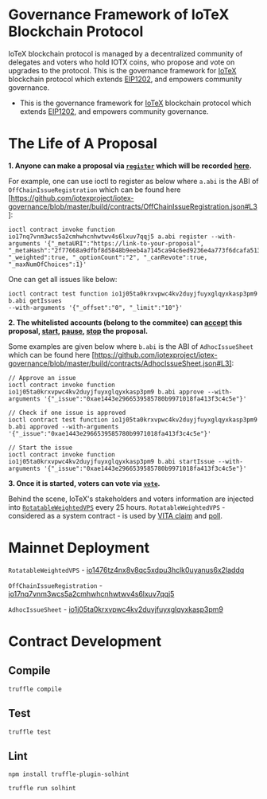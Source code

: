 # Governance Framework of IoTeX Blockchain Protocol

IoTeX blockchain protocol is managed by a decentralized community of delegates and voters who hold IOTX coins, who propose and vote on upgrades to the protocol. This is the governance framework for [IoTeX](https://iotex.io) blockchain protocol which extends [EIP1202](https://github.com/ethereum/EIPs/blob/master/EIPS/eip-1202.md), and empowers community governance.

- This is the governance framework for [IoTeX](https://iotex.io) blockchain protocol which extends [EIP1202](https://github.com/ethereum/EIPs/blob/master/EIPS/eip-1202.md), and empowers community governance.


# The Life of A Proposal
**1. Anyone can make a proposal via [`register`](https://github.com/iotexproject/IOTX-EIP-1202-contracts/blob/master/contracts/OffChainIssueRegistration.sol#L48) which will be recorded [here](https://github.com/iotexproject/IOTX-EIP-1202-contracts/blob/master/contracts/AdhocIssueSheet.sol).**

For example, one can use ioctl to register as below where `a.abi` is the ABI of `OffChainIssueRegistration` which can be found here [https://github.com/iotexproject/iotex-governance/blob/master/build/contracts/OffChainIssueRegistration.json#L3]:
```
ioctl contract invoke function io17nq7vnm3wcs5a2cmhwhcnhwtwv4s6lxuv7qqj5 a.abi register --with-arguments '{"_metaURI":"https://link-to-your-proposal", "_metaHash":"2f77668a9dfbf8d5848b9eeb4a7145ca94c6ed9236e4a773f6dcafa5132b2f91", "_weighted":true, "_optionCount":"2", "_canRevote":true, "_maxNumOfChoices":1}'
```

One can get all issues like below:
```
ioctl contract test function io1j05ta0krxvpwc4kv2duyjfuyxglqyxkasp3pm9 b.abi getIssues 
--with-arguments '{"_offset":"0", "_limit":"10"}'
```

**2. The whitelisted accounts (belong to the commitee) can [accept](https://github.com/iotexproject/IOTX-EIP-1202-contracts/blob/master/contracts/AdhocIssueSheet.sol#L49) this proposal, [start](https://github.com/iotexproject/IOTX-EIP-1202-contracts/blob/master/contracts/AdhocIssueSheet.sol#L67), [pause](https://github.com/iotexproject/IOTX-EIP-1202-contracts/blob/master/contracts/AdhocIssueSheet.sol#L79), [stop](https://github.com/iotexproject/IOTX-EIP-1202-contracts/blob/master/contracts/AdhocIssueSheet.sol#L103) the proposal.**

Some examples are given below where `b.abi` is the ABI of `AdhocIssueSheet` which can be found here [https://github.com/iotexproject/iotex-governance/blob/master/build/contracts/AdhocIssueSheet.json#L3]:
```
// Approve an issue 
ioctl contract invoke function io1j05ta0krxvpwc4kv2duyjfuyxglqyxkasp3pm9 b.abi approve --with-arguments '{"_issue":"0xae1443e2966539585780b9971018fa413f3c4c5e"}'

// Check if one issue is approved
ioctl contract test function io1j05ta0krxvpwc4kv2duyjfuyxglqyxkasp3pm9 b.abi approved --with-arguments '{"_issue":"0xae1443e2966539585780b9971018fa413f3c4c5e"}'

// Start the issue
ioctl contract invoke function io1j05ta0krxvpwc4kv2duyjfuyxglqyxkasp3pm9 b.abi startIssue --with-arguments '{"_issue":"0xae1443e2966539585780b9971018fa413f3c4c5e"}'
```

**3. Once it is started, voters can vote via [`vote`](https://github.com/iotexproject/IOTX-EIP-1202-contracts/blob/master/contracts/OffchainIssue.sol#L119).**

Behind the scene, IoTeX's stakeholders and voters information are injected into [`RotatableWeightedVPS`](https://github.com/iotexproject/iotex-governance/tree/master/contracts/VPS) every 25 hours. `RotatableWeightedVPS` - considered as a system contract - is used by [VITA claim](https://iotex.io/vita) and [poll](https://member.iotex.io).


# Mainnet Deployment
`RotatableWeightedVPS` - [io1476tz4nx8v8qc5xdpu3hclk0uyanus6x2laddq](https://www.iotexscan.io/address/io1476tz4nx8v8qc5xdpu3hclk0uyanus6x2laddq)

`OffChainIssueRegistration` - [io17nq7vnm3wcs5a2cmhwhcnhwtwv4s6lxuv7qqj5](https://www.iotexscan.io/address/io17nq7vnm3wcs5a2cmhwhcnhwtwv4s6lxuv7qqj5)

`AdhocIssueSheet` - [io1j05ta0krxvpwc4kv2duyjfuyxglqyxkasp3pm9](https://www.iotexscan.io/address/io1j05ta0krxvpwc4kv2duyjfuyxglqyxkasp3pm9)

# Contract Development

## Compile

`truffle compile`

## Test

`truffle test`

## Lint

`npm install truffle-plugin-solhint`

`truffle run solhint`
